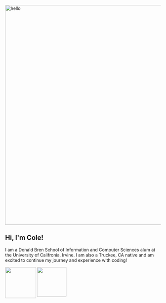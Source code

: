 <img width="710" alt="hello" src="https://github.com/colet0227/colet0227/assets/10394057/b2215b8a-b75d-4710-bb20-4def2946182d">

## Hi, I'm Cole!
I am a Donald Bren School of Information and Computer Sciences alum at the University of Califronia, Irvine. I am also a Truckee, CA native and am excited to continue my journey and experience with coding!



<a href="https://www.linkedin.com/in/cole-thompson-991682251/"><img align="left" src="https://img.shields.io/badge/LinkedIn-0077B5?style=for-the-badge&logo=linkedin&logoColor=white" width="100px"/></a>
<a href="mailto:colet0227@gmail.com"><img align="left" src="https://img.shields.io/badge/Gmail-D14836?style=for-the-badge&logo=gmail&logoColor=white" width="95px"/></a>

